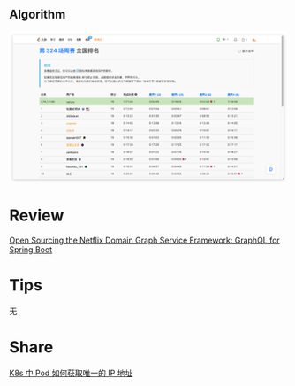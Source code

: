 ## Algorithm

![yueqingming-2022-12-18-lc](../../images/temp/yueqingming-12-18-lc.png)

# Review

[Open Sourcing the Netflix Domain Graph Service Framework: GraphQL for Spring Boot](https://netflixtechblog.com/open-sourcing-the-netflix-domain-graph-service-framework-graphql-for-spring-boot-92b9dcecda18)

# Tips
无
# Share
[K8s 中 Pod 如何获取唯一的 IP 地址](https://qingming.notion.site/Kubernetes-Pod-IP-c9a5fe75ee554e669dcfb5038a8e4479)
